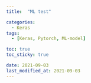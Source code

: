 ```yaml
---
title:  "ML test" 

categories:
  - Keras
tags:
  - [Keras, Pytorch, ML-model]

toc: true
toc_sticky: true

date: 2021-09-03
last_modified_at: 2021-09-03
---
```

